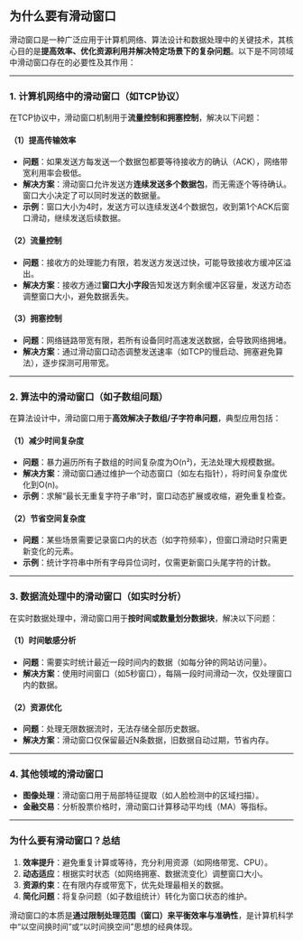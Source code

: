 ## 为什么要有滑动窗口
滑动窗口是一种广泛应用于计算机网络、算法设计和数据处理中的关键技术，其核心目的是**提高效率、优化资源利用并解决特定场景下的复杂问题**。以下是不同领域中滑动窗口存在的必要性及其作用：

---

### **1. 计算机网络中的滑动窗口（如TCP协议）**
在TCP协议中，滑动窗口机制用于**流量控制和拥塞控制**，解决以下问题：

#### **（1）提高传输效率**
- **问题**：如果发送方每发送一个数据包都要等待接收方的确认（ACK），网络带宽利用率会极低。
- **解决方案**：滑动窗口允许发送方**连续发送多个数据包**，而无需逐个等待确认。窗口大小决定了可以同时发送的数据量。
- **示例**：窗口大小为4时，发送方可以连续发送4个数据包，收到第1个ACK后窗口滑动，继续发送后续数据。

#### **（2）流量控制**
- **问题**：接收方的处理能力有限，若发送方发送过快，可能导致接收方缓冲区溢出。
- **解决方案**：接收方通过**窗口大小字段**告知发送方剩余缓冲区容量，发送方动态调整窗口大小，避免数据丢失。

#### **（3）拥塞控制**
- **问题**：网络链路带宽有限，若所有设备同时高速发送数据，会导致网络拥堵。
- **解决方案**：通过滑动窗口动态调整发送速率（如TCP的慢启动、拥塞避免算法），逐步探测可用带宽。

---

### **2. 算法中的滑动窗口（如子数组问题）**
在算法设计中，滑动窗口用于**高效解决子数组/子字符串问题**，典型应用包括：

#### **（1）减少时间复杂度**
- **问题**：暴力遍历所有子数组的时间复杂度为O(n²)，无法处理大规模数据。
- **解决方案**：滑动窗口通过维护一个动态窗口（如左右指针），将时间复杂度优化到O(n)。
- **示例**：求解“最长无重复字符子串”时，窗口动态扩展或收缩，避免重复检查。

#### **（2）节省空间复杂度**
- **问题**：某些场景需要记录窗口内的状态（如字符频率），但窗口滑动时只需更新变化的元素。
- **示例**：统计字符串中所有字母异位词时，仅需更新窗口头尾字符的计数。

---

### **3. 数据流处理中的滑动窗口（如实时分析）**
在实时数据处理中，滑动窗口用于**按时间或数量划分数据块**，解决以下问题：

#### **（1）时间敏感分析**
- **问题**：需要实时统计最近一段时间内的数据（如每分钟的网站访问量）。
- **解决方案**：使用时间窗口（如5秒窗口），每隔一段时间滑动一次，仅处理窗口内的数据。

#### **（2）资源优化**
- **问题**：处理无限数据流时，无法存储全部历史数据。
- **解决方案**：滑动窗口仅保留最近N条数据，旧数据自动过期，节省内存。

---

### **4. 其他领域的滑动窗口**
- **图像处理**：滑动窗口用于局部特征提取（如人脸检测中的区域扫描）。
- **金融交易**：分析股票价格时，滑动窗口计算移动平均线（MA）等指标。

---

### **为什么要有滑动窗口？总结**
1. **效率提升**：避免重复计算或等待，充分利用资源（如网络带宽、CPU）。
2. **动态适应**：根据实时状态（如网络拥塞、数据流变化）调整窗口大小。
3. **资源约束**：在有限内存或带宽下，优先处理最相关的数据。
4. **简化问题**：将复杂问题（如子数组统计）转化为窗口状态的维护。

滑动窗口的本质是**通过限制处理范围（窗口）来平衡效率与准确性**，是计算机科学中“以空间换时间”或“以时间换空间”思想的经典体现。